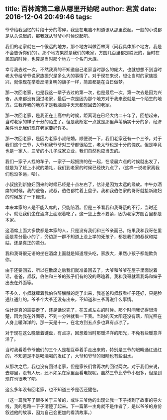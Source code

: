 title: 百林湾第二章从哪里开始呢
author: 君赏
date: 2016-12-04 20:49:46
tags:
---
爷爷给我回忆的片段十分的零碎，我坐在电脑不知道该从那里说起。一般的小说都是从头说起的，那我就从爷爷小时候说起吧。

我们的老家就在一个很远的地方，那个地方叫做百林湾（问我具体那个地方，我是不会告诉你们的）。那个地方果然是我们的老家，方圆几百里都是姓张的，当时在民国的时候，也算是当时那个地方一个名门大族。

幸亏我去过一次，不然我真的不知道自己老家当时那么的庞大，也就想想不到当时老太爷给爷爷说家族振兴是多么大的事情了。对于现在来说，想让当时的家族振兴，就像现在举着反清复明的旗子一样，简直都是在白日做梦。

那一次回老家，也是我这一辈子去过的第一次，也是最后一次。第一次去是因为兴奋，从来都没有回过老家，最后一次是因为那个地方对于我来说就是一个陌生的地方。生我养我的地方才是我脑海中天天都想回去的老家。

那一次回老家，是我正在上高中的时候，距离现在已经大约二十年了，回想起来，当时老家的样子十分的陌生了。但是我断定一点就是那里芦苇确实十分的多，经济条件也比我们现在老家要好许多。

那一次回老家，是因为老家小叔结婚。顺便说一下，我们老家还有一个三爷。对于我们这个三爷，大爷和我爷爷对三爷都很陌生，老太爷也是十分的愧疚。但是毕竟也是一家人，三爷的小儿子成家立业，我们自然也应当去的。

我们一家子人找的车子，一家子一起拥挤的在一起，在凌晨六点的时候就出发了，就是为了赶上小叔的婚礼，我们到老家的时候已经快九点了，（这样一说老家离我们也没多远，哈）。

小叔接到新媳妇回来的时候已经是十点左右了，估计是因为太远的缘故。中午办酒席的时候，我的爸爸，叔叔，伯伯都忙着上盘子。我和我伯伯家的哥哥就接新媳妇的时候放了一下鞭炮。

本来本家的人是不能入席的，只能陪酒。但是三爷看我和我哥饿的不行，当时还小，就让我们坐在酒席上面跟着吃了。这一坐上去不要紧，因为老家方圆百里都是本家。

这酒席上面大多数都是本家的人，只是没有我们和三爷亲而已。结果我和我哥在里面是辈分最小的了，旁边那一群不知道上没上学的死孩子，都是我们的叔叔和姑姑，还是真正的辈分。

我和我哥很无语的坐在酒席上面就是知道埋头吃，家族大，果然小孩子都能欺负你。

由于还要回去，所以在散席之后我们就准备回去了，大爷和爷爷在屋子里面说着话，爸爸，叔叔，伯伯和三爷的孩子们有的没的寒暄着。我和我哥就着我妈和婶子出去在外面等。

不多久，小叔就缠着我伯伯醉醺醺的走了出来，我爸爸和叔叔看样子还好，只是脸通红通红的。爷爷个大爷还没有出来，不知道和三爷再说什么事情。

估计是真的需要走了，还是话说完了，在五点左右的时候。那个时间我记得很清楚，因为我在外面等，不到一分钟就看一下表。当时的天太阳还没有落，阳光照在人身上暖洋洋的，那一天是十一，在北方到五点多也算有点凉了。

对于现在这么晚敲着键盘，有点凉，回想着当时那暖洋洋的阳光，不免有些暖意洋洋了。

当时我看着爷爷他们的三个人是相互牵着手走出来的，特别是三爷的眼睛通红通红的，不知道是不是喝酒喝的发红了，大爷和爷爷的眼睛也有些泪水。

从那次之后，我也没有回过老家，但是家长们曾再次的回过两次。对于我们来说，去哪里，没有人玩，还不如呆在家里面看电视呢。虽然三爷比爷爷小很多，但是到现在也很老了吧。

这么多年没有回老家，也不知道三爷是否还健在。

（这一篇我写了很多关于三爷的，或许三爷他的出现让我一下子找到了故事的导火线，我的思路一下子清楚了起来。下一篇第一主角就不是作者了，是以爷爷的身份叙述他的故事，因为自己会更加的看清故事。）